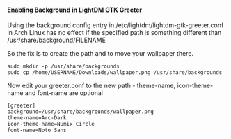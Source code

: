 #### Enabling Background in LightDM GTK Greeter

Using the background config entry in /etc/lightdm/lightdm-gtk-greeter.conf in Arch Linux has no effect
if the specified path is something different than /usr/share/background/FILENAME

So the fix is to create the path and to move your wallpaper there.

```
sudo mkdir -p /usr/share/backgrounds
sudo cp /home/USERNAME/Downloads/wallpaper.png /usr/share/backgrounds
```

Now edit your greeter.conf to the new path - theme-name, icon-theme-name and font-name are optional
```
[greeter]
background=/usr/share/backgrounds/wallpaper.png
theme-name=Arc-Dark
icon-theme-name=Numix Circle
font-name=Noto Sans
```
